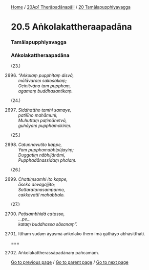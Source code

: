 
[Home](/) / [20Ap1 Therāpadānapāḷi](/tipitaka/20Ap1.md) / [20 Tamālapupphiyavagga](/tipitaka/20Ap1/20.md)

# 20.5 Aṅkolakattheraapadāna

### Tamālapupphiyavagga

### Aṅkolakattheraapadāna

(23.)

2696. _“Aṅkolaṃ pupphitaṃ disvā,_  
_mālāvaraṃ sakosakaṃ;_  
_Ocinitvāna taṃ pupphaṃ,_  
_agamaṃ buddhasantikaṃ._  


(24.)

2697. _Siddhattho tamhi samaye,_  
_patilīno mahāmuni;_  
_Muhuttaṃ paṭimānetvā,_  
_guhāyaṃ pupphamokiriṃ._  


(25.)

2698. _Catunnavutito kappe,_  
_Yaṃ pupphamabhipūjayiṃ;_  
_Duggatiṃ nābhijānāmi,_  
_Pupphadānassidaṃ phalaṃ._  


(26.)

2699. _Chattiṃsamhi ito kappe,_  
_āseko devagajjito;_  
_Sattaratanasampanno,_  
_cakkavattī mahabbalo._  


(27.)

2700. _Paṭisambhidā catasso,_  
_…pe…_  
_kataṃ buddhassa sāsanaṃ”._  


2701. Itthaṃ sudaṃ āyasmā aṅkolako thero imā gāthāyo abhāsitthāti.

===

2702. Aṅkolakattherassāpadānaṃ pañcamaṃ.



[Go to previous page](/tipitaka/20Ap1/20/20.4.md) / [Go to parent page](/tipitaka/20Ap1/20.md) / [Go to next page](/tipitaka/20Ap1/20/20.6.md)


